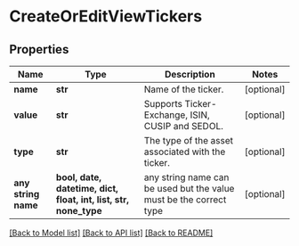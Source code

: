 # CreateOrEditViewTickers


## Properties
Name | Type | Description | Notes
------------ | ------------- | ------------- | -------------
**name** | **str** | Name of the ticker. | [optional] 
**value** | **str** | Supports Ticker-Exchange, ISIN, CUSIP and SEDOL. | [optional] 
**type** | **str** | The type of the asset associated with the ticker. | [optional] 
**any string name** | **bool, date, datetime, dict, float, int, list, str, none_type** | any string name can be used but the value must be the correct type | [optional]

[[Back to Model list]](../README.md#documentation-for-models) [[Back to API list]](../README.md#documentation-for-api-endpoints) [[Back to README]](../README.md)


